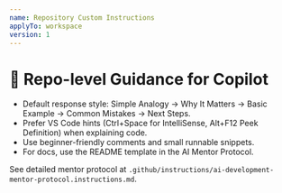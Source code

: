 ```yaml
---
name: Repository Custom Instructions
applyTo: workspace
version: 1
---
```


# 🧭 Repo-level Guidance for Copilot

- Default response style: Simple Analogy → Why It Matters → Basic Example → Common Mistakes → Next Steps.
- Prefer VS Code hints (Ctrl+Space for IntelliSense, Alt+F12 Peek Definition) when explaining code.
- Use beginner-friendly comments and small runnable snippets.
- For docs, use the README template in the AI Mentor Protocol.

See detailed mentor protocol at `.github/instructions/ai-development-mentor-protocol.instructions.md`.
